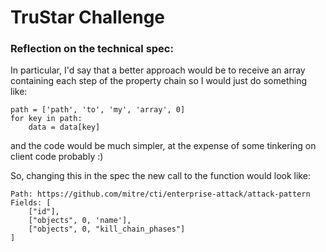 # TruStar Challenge

### Reflection on the technical spec:
In particular, I'd say that a better approach would be to receive an array containing
each step of the property chain so I would just do something like:
```
path = ['path', 'to', 'my', 'array', 0]
for key in path:
    data = data[key]
```
and the code would be much simpler, at the expense of some tinkering on client
code probably :)

So, changing this in the spec the new call to the function would look like:
```
Path: https://github.com/mitre/cti/enterprise-attack/attack-pattern
Fields: [
    ["id"],
    ["objects", 0, 'name'],
    ["objects", 0, "kill_chain_phases"]
]
```
